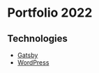 # Portfolio 2022
 
## Technologies
* [Gatsby](https://www.gatsbyjs.com/)
* [WordPress](https://wordpress.com/)
